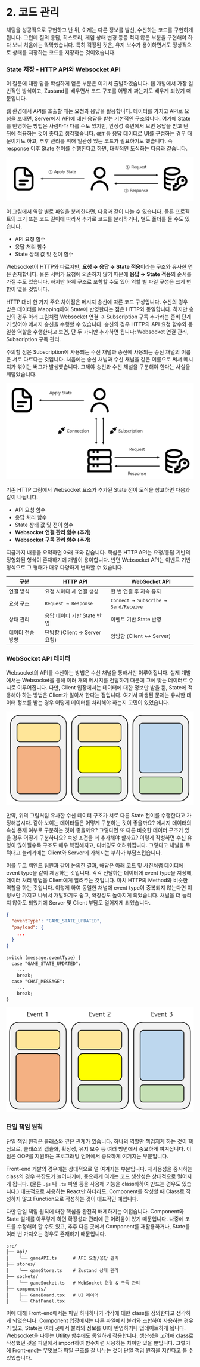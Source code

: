 # 2. 코드 관리

채팅을 성공적으로 구현하고 난 뒤, 이제는 다른 정보를 발신, 수신하는 코드를 구현하게 됩니다. 그런데 질의 응답, 히스토리, 게임 상태 변경 등등 적지 않은 부분을 구현해야 하다 보니 처음에는 막막했습니다. 특히 걱정된 것은, 유지 보수가 용이하면서도 정상적으로 상태를 저장하는 코드를 저장하는 것이었습니다.

### State 저장 - HTTP API와 Websocket API

이 질문에 대한 답을 확실하게 얻은 부분은 여기서 출발하였습니다. 웹 개발에서 가장 일반적인 방식이고, Zustand를 배우면서 코드 구조를 어떻게 짜는지도 배우게 되었기 때문입니다.

웹 환경에서 API를 호출할 때는 요청과 응답을 활용합니다. 데이터를 가지고 API로 요청을 보내면, Server에서 API에 대한 응답을 받는 기본적인 구조입니다. 여기에 State를 반영하는 방법은 사람마다 다를 수도 있지만, 안정성 측면에서 보면 응답을 받고 난 뒤에 적용하는 것이 좋다고 생각했습니다. `GET` 등 응답 데이터로 UI를 구성하는 경우 때문이기도 하고, 추후 관리를 위해 일관성 있는 코드가 필요하기도 했습니다. 즉 response 이후 State 전이를 수행한다고 하면, 대략적인 도식화는 다음과 같습니다.

![HTTP_State_flow.png](HTTP_State_flow.png)

이 그림에서 역할 별로 파일을 분리한다면, 다음과 같이 나눌 수 있습니다. 물론 프로젝트의 크기 또는 코드 길이에 따라서 추가로 코드를 분리하거나, 별도 폴더를 둘 수도 있습니다.

- API 요청 함수
- 응답 처리 함수
- State 상태 값 및 전이 함수

Websocket이 HTTP와 다르지만, **요청 → 응답 → State 적용**이라는 구조와 유사한 면은 존재합니다. 물론 서버가 요청에 의존하지 않기 때문에 **응답 → State 적용**의 순서를 가질 수도 있습니다. 하지만 하위 구조로 포함할 수도 있어 역할 별 파일 구성은 크게 변함이 없을 것입니다.

HTTP 대비 한 가지 주요 차이점은 메시지 송신에 따른 코드 구성입니다. 수신의 경우 받은 데이터를 Mapping하여 State에 반영한다는 점은 HTTP와 동일합니다. 하지만 송신의 경우 아래 그림처럼 Websocket 연결 → Subscription 구독 추가라는 준비 단계가 있어야 메시지 송신을 수행할 수 있습니다. 송신의 경우 HTTP의 API 요청 함수와 동일한 역할을 수행한다고 보면, 단 두 가지만 추가하면 됩니다: Websocket 연결 관리, Subscription 구독 관리.

주의할 점은 Subscription에 사용되는 수신 채널과 송신에 사용되는 송신 채널의 이름은 서로 다르다는 것입니다. 처음에는 송신 채널과 수신 채널을 같은 이름으로 써서 메시지가 섞이는 버그가 발생했습니다. 그제야 송신과 수신 채널을 구분해야 한다는 사실을 깨달았습니다.

![Websocket_State_flow.png](Websocket_State_flow.png)

기존 HTTP 그림에서 Websocket 요소가 추가된 State 전이 도식을 참고하면 다음과 같이 나뉩니다.

- API 요청 함수
- 응답 처리 함수
- State 상태 값 및 전이 함수
- **Websocket 연결 관리 함수 (추가)**
- **Websocket 구독 관리 함수 (추가)**

지금까지 내용을 요약하면 아래 표와 같습니다. 핵심은 HTTP API는 요청/응답 기반의 정형화된 형식이 존재하기에 개발이 용이합니다. 반면 Websocket API는 이벤트 기반 형식으로 그 형태가 매우 다양하게 변화할 수 있습니다. 

| 구분 | HTTP API | WebSocket API |
| --- | --- | --- |
| 연결 방식 | 요청 시마다 새 연결 생성 | 한 번 연결 후 지속 유지 |
| 요청 구조 | `Request → Response` | `Connect → Subscribe → Send/Receive` |
| 상태 관리 | 응답 데이터 기반 State 반영 | 이벤트 기반 State 반영 |
| 데이터 전송 방향 | 단방향 (Client → Server 요청) | 양방향 (Client ↔ Server) |

### WebSocket API 데이터

Websocket의 API를 수신하는 방법은 수신 채널을 통해서만 이루어집니다. 실제 개발에서는 Websocket을 통해 여러 개의 메시지를 전달하기 때문에 그에 맞는 데이터로 수시로 이루어집니다. 다만, Client 입장에서는 데이터에 대한 정보만 받을 뿐, State에 적용해야 하는 방법은 Client가 알아서 한다는 점입니다. 여기서 파생된 문제는 유사한 데이터 정보를 받는 경우 어떻게 데이터를 처리해야 하는지 고민이 있었습니다.

![various_datas.png](various_datas.png)

만약, 위의 그림처럼 유사한 수신 데이터 구조가 서로 다른 State 전이를 수행한다고 가정해봅시다. 같아 보이는 데이터들은 어떻게 구분하는 것이 좋을까요? 메시지 데이터의 속성 존재 여부로 구분하는 것이 좋을까요? 그렇다면 또 다른 비슷한 데이터 구조가 있을 경우 어떻게 구분하나요? 속성 조건을 더 추가해야 할까요? 이렇게 작성하면 수신 유형이 많아질수록 구조도 매우 복잡해지고, 디버깅도 어려워집니다. 그렇다고 채널을 무턱대고 늘리기에는 Client와 Server에 가해지는 부하가 부담스럽습니다.

이를 두고 백엔드 팀원과 같이 논의한 결과, 해답은 아래 코드 및 사진처럼 데이터에 event type을 같이 제공하는 것입니다. 각각 전달하는 데이터에 event type을 지정해, 데이터 처리 방법을 Client에게 알려주는 것입니다. 마치 HTTP의 Method와 비슷한 역할을 하는 것입니다. 이렇게 하여 동일한 채널에 event type이 중복되지 않는다면 이 정보만 가지고 나눠서 개발하기도 쉽고, 확장성도 높아지게 되었습니다. 채널을 더 늘리지 않아도 되었기에 Server 및 Client 부담도 덜어지게 되었습니다.

```json
{
  "eventType": "GAME_STATE_UPDATED",
  "payload": {
    ...
  }
}
```

```tsx
switch (message.eventType) {
  case "GAME_STATE_UPDATED":
    ...
    break;
  case "CHAT_MESSAGE":
    ...
    break;
}
```

![datas_with_eventType.png](datas_with_eventType.png)

### 단일 책임 원칙

단일 책임 원칙은 클래스와 깊은 관계가 있습니다. 하나의 역할만 책임지게 하는 것이 핵심으로, 클래스의 캡슐화, 확장성, 유지 보수 등 여러 방면에서 중요하게 여겨집니다. 이 점은 OOP를 지원하는 프로그래밍 언어에서 중요하게 여겨지는 부분입니다.

Front-end 개발의 경우에는 상대적으로 덜 여겨지는 부분입니다. 재사용성을 중시하는 class의 경우 복잡도가 늘어나기에, 중요하게 여기는 코드 생산성은 상대적으로 떨어지게 됩니다. (물론 `.js` 나 `.ts` 파일 등을 사용해 기능을 class화하여 만드는 경우도 있습니다.) 대표적으로 사용하는 React만 하더라도, Component를 작성할 때 Class로 작성하지 않고 Function으로 작성하는 것이 대표적인 예입니다.

다만 단일 책임 원칙에 대한 핵심을 완전히 배제하기는 어렵습니다. Component와 State 설계를 아무렇게 하면 확장성과 관리에 큰 어려움이 있기 때문입니다. 나중에 코드를 수정해야 할 수도 있고, 추후 다른 곳에서 Component를 재활용하거나, State를 여러 번 가져오는 경우도 존재하기 때문입니다.

```
src/
├── api/
│    └── gameAPI.ts      # API 요청/응답 관리
├── stores/
│    └── gameStore.ts    # Zustand 상태 관리
├── sockets/
│    └── gameSocket.ts   # WebSocket 연결 & 구독 관리
├── components/
│    ├── GameBoard.tsx   # UI 레이어
│    └── ChatPanel.tsx
```

이에 대해 Front-end에서는 파일 하나하나가 각각에 대한 class를 정의한다고 생각하게 되었습니다. Component 입장에서는 다른 파일에서 불러와 조합하여 사용하는 경우가 있고, State는 여러 곳에서 불러와 정보를 UI에 반영하거나 업데이트하게 됩니다. Websocket을 다루는 Utility 함수에도 동일하게 작용합니다. 생산성을 고려해 class로 작성했던 것을 파일에서 import하여 함수처럼 사용하는 차이만 있을 뿐입니다. 그렇기에 Front-end는 무엇보다 파일 구조를 잘 나누는 것이 단일 책임 원칙을 지킨다고 볼 수 있었습니다.
